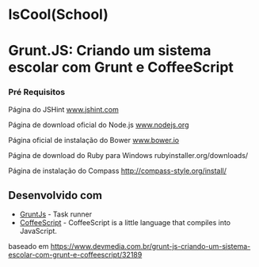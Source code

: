 # IsCool(School)


# Grunt.JS: Criando um sistema escolar com Grunt e CoffeeScript 


### Pré Requisitos


Página do JSHint
www.jshint.com 

Página de download oficial do Node.js
www.nodejs.org 

Página oficial de instalação do Bower
www.bower.io 

Página de download do Ruby para Windows
rubyinstaller.org/downloads/ 

Página de instalação do Compass
http://compass-style.org/install/

## Desenvolvido com

* [GruntJs](https://gruntjs.com/) - Task runner
* [CoffeeScript](https://coffeescript.org/) - CoffeeScript is a little language that compiles into JavaScript.

baseado em https://www.devmedia.com.br/grunt-js-criando-um-sistema-escolar-com-grunt-e-coffeescript/32189
